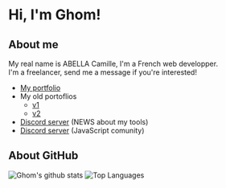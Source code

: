 # Hi, I'm Ghom!

## About me

My real name is ABELLA Camille, I'm a French web developper.  
I'm a freelancer, send me a message if you're interested!

- [My portfolio](https://ghomkrosmonaute.github.io)
- My old portoflios
    - [v1](https://ghomkrosmonaute.github.io/v1/)
    - [v2](https://ghomkrosmonaute.github.io/v2/)
- [Discord server](https://discord.gg/kYxDWWQJ8q) (NEWS about my tools)
- [Discord server](https://discord.gg/3vC2XWK) (JavaScript comunity)

## About GitHub

![Ghom's github stats](https://github-readme-stats.vercel.app/api?username=GhomKrosmonaute&count_private=true&show_icons=true&theme=gruvbox)
![Top Languages](https://github-readme-stats.vercel.app/api/top-langs/?username=GhomKrosmonaute&count_private=true&show_icons=true&theme=gruvbox&layout=compact)
